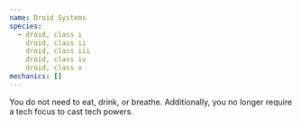 ```yaml
---
name: Droid Systems
species:
  - droid, class i
    droid, class ii
    droid, class iii
    droid, class iv
    droid, class v
mechanics: []
---
```

You do not need to eat, drink, or breathe. Additionally, you no longer require a tech focus to cast tech powers.
